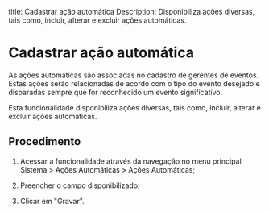 title: Cadastrar ação automática
Description: Disponibiliza ações diversas, tais como, incluir, alterar e excluir ações automáticas.
# Cadastrar ação automática

As ações automáticas são associadas no cadastro de gerentes de eventos. Estas
ações serão relacionadas de acordo com o tipo do evento desejado e disparadas
sempre que for reconhecido um evento significativo.

Esta funcionalidade disponibiliza ações diversas, tais como, incluir, alterar e
excluir ações automáticas.

Procedimento
----------------

1.  Acessar a funcionalidade através da navegação no menu principal Sistema \>
    Ações Automáticas \> Ações Automáticas;

2.  Preencher o campo disponibilizado;

3.  Clicar em "Gravar".


<!-- !!! tip "About"

    <b>Product/Version:</b> CITSmart | 9.00 &nbsp;&nbsp;
    <b>Updated:</b>01/16/2019 - Anna Martins
